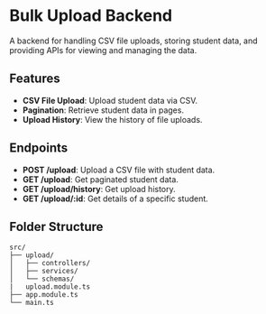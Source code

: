 # Bulk Upload Backend

A backend for handling CSV file uploads, storing student data, and providing APIs for viewing and managing the data.

## Features

- **CSV File Upload**: Upload student data via CSV.
- **Pagination**: Retrieve student data in pages.
- **Upload History**: View the history of file uploads.


## Endpoints

- **POST /upload**: Upload a CSV file with student data.
- **GET /upload**: Get paginated student data.
- **GET /upload/history**: Get upload history.
- **GET /upload/:id**: Get details of a specific student.

## Folder Structure

```plaintext
src/
├── upload/
│   ├── controllers/
│   ├── services/
│   └── schemas/
|   upload.module.ts
├── app.module.ts
└── main.ts
